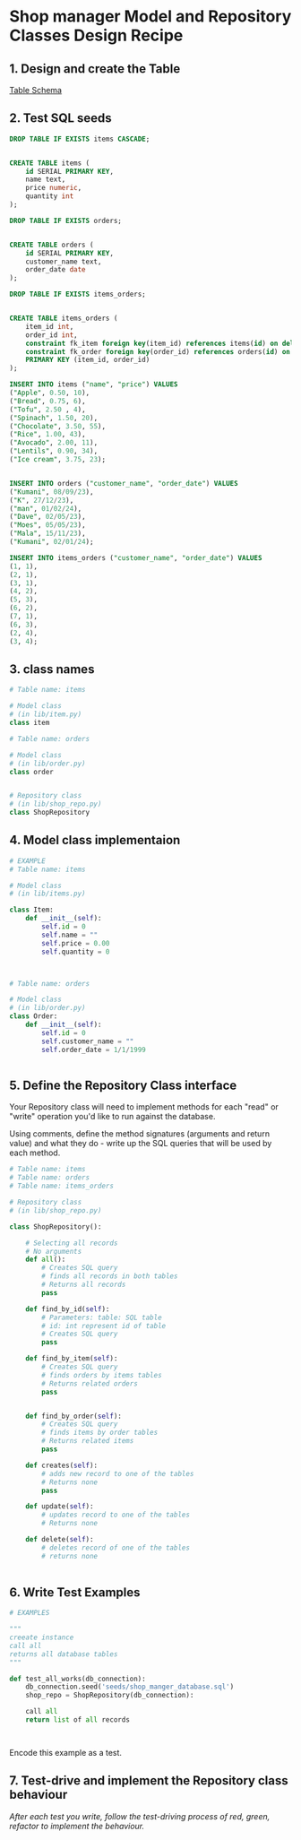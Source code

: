 # Shop manager Model and Repository Classes Design Recipe

## 1. Design and create the Table

[Table Schema](./shop_manager_table_schema.md)


## 2. Test SQL seeds

```sql
DROP TABLE IF EXISTS items CASCADE;


CREATE TABLE items (
    id SERIAL PRIMARY KEY,
    name text,
    price numeric,
    quantity int
);

DROP TABLE IF EXISTS orders;


CREATE TABLE orders (
    id SERIAL PRIMARY KEY,
    customer_name text,
    order_date date
);

DROP TABLE IF EXISTS items_orders;


CREATE TABLE items_orders (
    item_id int,
    order_id int,
    constraint fk_item foreign key(item_id) references items(id) on delete cascade,
    constraint fk_order foreign key(order_id) references orders(id) on delete cascade,
    PRIMARY KEY (item_id, order_id)
);

INSERT INTO items ("name", "price") VALUES
("Apple", 0.50, 10),
("Bread", 0.75, 6),
("Tofu", 2.50 , 4),
("Spinach", 1.50, 20),
("Chocolate", 3.50, 55),
("Rice", 1.00, 43),
("Avocado", 2.00, 11),
("Lentils", 0.90, 34),
("Ice cream", 3.75, 23);


INSERT INTO orders ("customer_name", "order_date") VALUES
("Kumani", 08/09/23),
("K", 27/12/23),
("man", 01/02/24),
("Dave", 02/05/23),
("Moes", 05/05/23),
("Mala", 15/11/23),
("Kumani", 02/01/24);

INSERT INTO items_orders ("customer_name", "order_date") VALUES
(1, 1),
(2, 1),
(3, 1),
(4, 2),
(5, 3),
(6, 2),
(7, 1),
(6, 3),
(2, 4),
(3, 4);

```

## 3. class names


```python
# Table name: items

# Model class
# (in lib/item.py)
class item

# Table name: orders

# Model class
# (in lib/order.py)
class order


# Repository class
# (in lib/shop_repo.py)
class ShopRepository

```

## 4. Model class implementaion


```python
# EXAMPLE
# Table name: items

# Model class
# (in lib/items.py)

class Item:
    def __init__(self):
        self.id = 0
        self.name = ""
        self.price = 0.00
        self.quantity = 0



# Table name: orders

# Model class
# (in lib/order.py)
class Order:
    def __init__(self):
        self.id = 0
        self.customer_name = ""
        self.order_date = 1/1/1999



```

## 5. Define the Repository Class interface

Your Repository class will need to implement methods for each "read" or "write" operation you'd like to run against the database.

Using comments, define the method signatures (arguments and return value) and what they do - write up the SQL queries that will be used by each method.

```python
# Table name: items
# Table name: orders
# Table name: items_orders

# Repository class
# (in lib/shop_repo.py)

class ShopRepository():

    # Selecting all records
    # No arguments
    def all():
        # Creates SQL query
        # finds all records in both tables
        # Returns all records
        pass

    def find_by_id(self):
        # Parameters: table: SQL table
        # id: int represent id of table
        # Creates SQL query
        pass

    def find_by_item(self):
        # Creates SQL query
        # finds orders by items tables
        # Returns related orders
        pass


    def find_by_order(self):
        # Creates SQL query
        # finds items by order tables
        # Returns related items
        pass

    def creates(self):
        # adds new record to one of the tables
        # Returns none
        pass

    def update(self):
        # updates record to one of the tables
        # Returns none

    def delete(self):
        # deletes record of one of the tables
        # returns none
    

```

## 6. Write Test Examples

```python
# EXAMPLES

"""
creeate instance 
call all
returns all database tables
"""

def test_all_works(db_connection):
    db_connection.seed('seeds/shop_manger_database.sql')
    shop_repo = ShopRepository(db_connection):

    call all
    return list of all records




```

Encode this example as a test.


## 7. Test-drive and implement the Repository class behaviour

_After each test you write, follow the test-driving process of red, green, refactor to implement the behaviour._

<!-- BEGIN GENERATED SECTION DO NOT EDIT -->